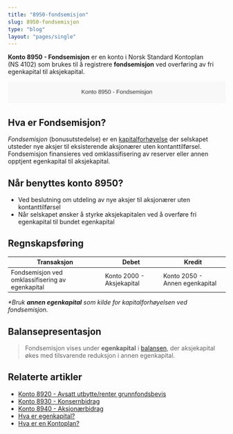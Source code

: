 ```yaml
---
title: "8950-fondsemisjon"
slug: 8950-fondsemisjon
type: "blog"
layout: "pages/single"
---
```


**Konto 8950 - Fondsemisjon** er en konto i Norsk Standard Kontoplan (NS 4102) som brukes til å registrere **fondsemisjon** ved overføring av fri egenkapital til aksjekapital.

![Illustrasjon av konto 8950 Fondsemisjon](8950-fondsemisjon-image.svg)

## Hva er Fondsemisjon?

*Fondsemisjon* (bonusutstedelse) er en [kapitalforhøyelse](/blogs/regnskap/kapitalforhoyelse "Kapitalforhøyelse: Metoder og Regnskapsføring") der selskapet utsteder nye aksjer til eksisterende aksjonærer uten kontanttilførsel. Fondsemisjon finansieres ved omklassifisering av reserver eller annen opptjent egenkapital til aksjekapital.

## Når benyttes konto 8950?

* Ved beslutning om utdeling av nye aksjer til aksjonærer uten kontanttilførsel
* Når selskapet ønsker å styrke aksjekapitalen ved å overføre fri egenkapital til bundet egenkapital

## Regnskapsføring

| Transaksjon                                         | Debet                              | Kredit                           |
|-----------------------------------------------------|------------------------------------|----------------------------------|
| Fondsemisjon ved omklassifisering av egenkapital    | Konto 2000 - Aksjekapital          | Konto 2050 - Annen egenkapital   |

_*Bruk **annen egenkapital** som kilde for kapitalforhøyelsen ved fondsemisjon._

## Balansepresentasjon

> Fondsemisjon vises under **egenkapital** i [balansen](/blogs/regnskap/hva-er-balanse "Hva er Balanse?"), der aksjekapital økes med tilsvarende reduksjon i annen egenkapital.

## Relaterte artikler

* [Konto 8920 - Avsatt utbytte/renter grunnfondsbevis](/blogs/kontoplan/8920-avsatt-utbytte-renter-grunnfondsbevis "Konto 8920 - Avsatt utbytte/renter grunnfondsbevis: Avsetning av utbytte og renter på grunnfondsbevis som kortsiktig gjeld")
* [Konto 8930 - Konsernbidrag](/blogs/kontoplan/8930-konsernbidrag "Konto 8930 - Konsernbidrag: Konsernbidrag mellom selskaper i konsern")
* [Konto 8940 - Aksjonærbidrag](/blogs/kontoplan/8940-aksjonaerbidrag "Konto 8940 - Aksjonærbidrag: Aksjonærbidrag mellom selskap og aksjonær")
* [Hva er egenkapital?](/blogs/regnskap/hva-er-egenkapital "Hva er Egenkapital? Komplett Guide til Egenkapital i Regnskap")
* [Hva er en Kontoplan?](/blogs/regnskap/hva-er-kontoplan "Hva er en Kontoplan? Komplett Guide til Kontoplaner i Norsk Regnskap")
